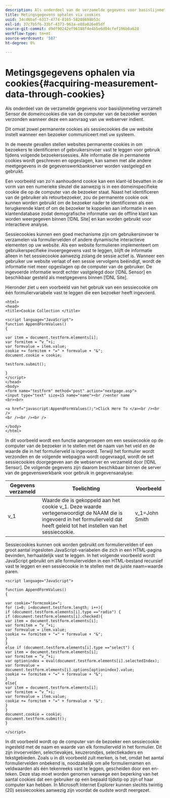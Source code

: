 ```yaml
---
description: Als onderdeel van de verzamelde gegevens voor basislijnmeting verzamelt Sensor de domeincookies die van de computer van de bezoeker worden verzonden wanneer deze een aanvraag van uw webserver indient.
title: Metingsgegevens ophalen via cookies
uuid: 34cd6baf-6317-4774-8165-58208698b53c
exl-id: 37c7b5f6-33bf-4373-963a-e08a826e05df
source-git-commit: d9df90242ef96188f4e4b5e6d04cfef196b0a628
workflow-type: tm+mt
source-wordcount: '587'
ht-degree: 0%

---
```


# Metingsgegevens ophalen via cookies{#acquiring-measurement-data-through-cookies}

Als onderdeel van de verzamelde gegevens voor basislijnmeting verzamelt Sensor de domeincookies die van de computer van de bezoeker worden verzonden wanneer deze een aanvraag van uw webserver indient.

Dit omvat zowel permanente cookies als sessiecookies die uw website instelt wanneer een bezoeker communiceert met uw systeem.

In de meeste gevallen stellen websites permanente cookies in om bezoekers te identificeren of gebruikersinvoer vast te leggen voor gebruik tijdens volgende bezoekerssessies. Alle informatie die in permanente cookies wordt geschreven en opgeslagen, kan samen met alle andere meetgegevens in de gegevenswerkbankserver worden vastgelegd en gebruikt.

Een voorbeeld van zo&#39;n aanhoudend cookie kan een klant-id bevatten in de vorm van een numerieke sleutel die aanwezig is in een domeinspecifieke cookie die op de computer van de bezoeker staat. Naast het identificeren van de gebruiker als retourbezoeker, zou de permanente cookie ook kunnen worden gebruikt om de bezoeker nader te identificeren als een terugkerende klant of om de bezoeker te koppelen aan informatie in een klantendatabase zodat demografische informatie van de offline klant kan worden weergegeven binnen [!DNL Site] en kan worden gebruikt voor interactieve analyse.

Sessiecookies kunnen een goed mechanisme zijn om gebruikersinvoer te verzamelen via formuliervelden of andere dynamische interactieve elementen op uw website. Als een website formulieren implementeert om gebruikerspecifieke invoergegevens vast te leggen, blijft de informatie alleen in het sessiecookie aanwezig zolang de sessie actief is. Wanneer een gebruiker uw website verlaat of een sessie vervolgens beëindigt, wordt de informatie niet meer opgeslagen op de computer van de gebruiker. De ingevoerde informatie wordt echter vastgelegd door [!DNL Sensor] en beschikbaar gesteld als meetgegevens binnen [!DNL Site].

Hieronder ziet u een voorbeeld van het gebruik van een sessiecookie om één formuliervariabele vast te leggen die een bezoeker heeft ingevoerd.

```
<html> 
<head> 
<title>Cookie Collection </title> 
 
<script language="JavaScript"> 
function AppendFormValues() 
{ 
 
var item = document.testform.elements[i]; 
var formitem = “v_”+i; 
var formvalue = item.value; 
cookie += formitem + "=" + formvalue + "&"; 
document.cookie = cookie; 
 
testform.submit(); 
 
} 
</script> 
</head> 
<body> 
<form name="testform" method="post" action="nextpage.asp"> 
<input type="text" size=15 name="name"><br />enter name 
<br><br> 
 
<a href="javascript:AppendFormValues();">Click Here To </a><br /><br /> 
<br /><br /><br /> 
 
</body> 
</html> 
```

In dit voorbeeld wordt een functie aangeroepen om een sessiecookie op de computer van de bezoeker in te stellen met de naam van het veld en de waarde die in het formulierveld is ingevoerd. Terwijl het formulier wordt verzonden en de volgende webpagina wordt opgevraagd, wordt de set sessiecookies doorgegeven aan de webserver en verzameld door [!DNL Sensor]. De volgende gegevens zijn daarom beschikbaar binnen de server van de gegevenswerkbank voor gebruik in gegevensanalyse:

| Gegevens verzameld | Toelichting | Voorbeeld |
|---|---|---|
| v_1 | Waarde die is gekoppeld aan het cookie v_1. Deze waarde vertegenwoordigt de NAAM die is ingevoerd in het formulierveld dat heeft geleid tot het instellen van het sessiecookie. | v_1=John Smith |

Sessiecookies kunnen ook worden gebruikt om formuliervelden of een groot aantal ingesloten JavaScript-variabelen die zich in een HTML-pagina bevinden, herhaaldelijk vast te leggen. In het volgende voorbeeld wordt JavaScript gebruikt om alle formuliervelden in een HTML-bestand recursief vast te leggen en een sessiecookie in te stellen met de juiste naam=waarde paren.

```
<script language="JavaScript"> 
 
function AppendFormValues() 
{ 
 
var cookie="formcookie="; 
for (i=0; i<document.testform.length; i++){ 
if (document.testform.elements[i].type =="radio") {            
if (document.testform.elements[i].checked){ 
var item = document.testform.elements[i]; 
var formitem = “v_”+i; 
var formvalue = item.value; 
cookie += formitem + "=" + formvalue + "&"; 
} 
} 
else if (document.testform.elements[i].type =="select") { 
var item = document.testform.elements[i]; 
var formitem = “v_”+i; 
var optionindex = eval(document.testform.elements[i].selectedIndex); 
var formvalue = document.testform.elements[i].options[optionindex].value;             
cookie += formitem + "=" + formvalue + "&"; 
} 
else{ 
var item = document.testform.elements[i]; 
var formitem = “v_”+i; 
var formvalue = item.value; 
cookie += formitem + "=" + formvalue + "&"; 
} 
} 
document.cookie = cookie; 
document.testform.submit(); 
} 
 
</script>
```

In dit voorbeeld wordt op de computer van de bezoeker een sessiecookie ingesteld met de naam en waarde van elk formulierveld in het formulier. Dit zijn invoervelden, selectievakjes, keuzerondjes, selectiekaders en tekstgebieden. Zoals u in dit voorbeeld zult merken, is het, omdat het aantal formuliervelden onbekend is, noodzakelijk om alle formuliernamen en veldwaarden als één tekenreeks vast te leggen, gescheiden door een en-teken. Deze stap moet worden genomen vanwege een beperking van het aantal cookies dat een gebruiker op een bepaald tijdstip op zijn of haar computer kan hebben. In Microsoft Internet Explorer kunnen slechts twintig (20) sessiecookies aanwezig zijn voordat de oudste wordt neergezet.
